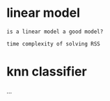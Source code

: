 # linear model

    is a linear model a good model?
    
    time complexity of solving RSS

# knn classifier

...